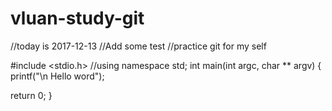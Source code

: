 # vluan-study-git
//today is 2017-12-13
//Add some test
//practice git for my self

#include <stdio.h>
//using namespace std;
int main(int argc, char ** argv)
{
	printf("\n Hello word");


return 0;
}
